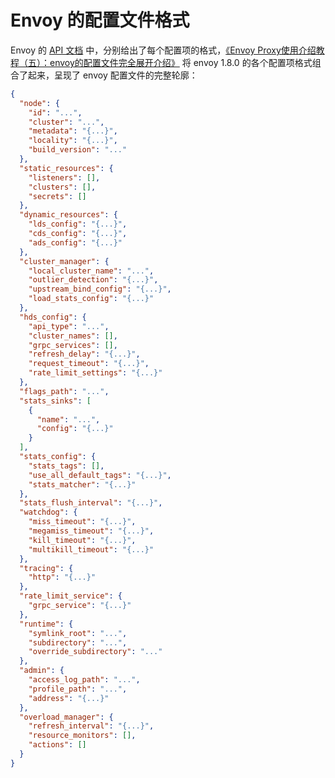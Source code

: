 # Envoy 的配置文件格式

Envoy 的 [API 文档](https://www.envoyproxy.io/docs/envoy/latest/api/api) 中，分别给出了每个配置项的格式，[《Envoy Proxy使用介绍教程（五）：envoy的配置文件完全展开介绍》](https://www.lijiaocn.com/%E9%A1%B9%E7%9B%AE/2018/12/27/envoy-05-configfile.html) 将 envoy 1.8.0  的各个配置项格式组合了起来，呈现了 envoy 配置文件的完整轮廓：

```json
{
  "node": {
    "id": "...",
    "cluster": "...",
    "metadata": "{...}",
    "locality": "{...}",
    "build_version": "..."
  },
  "static_resources": {
    "listeners": [],
    "clusters": [],
    "secrets": []
  },
  "dynamic_resources": {
    "lds_config": "{...}",
    "cds_config": "{...}",
    "ads_config": "{...}"
  },
  "cluster_manager": {
    "local_cluster_name": "...",
    "outlier_detection": "{...}",
    "upstream_bind_config": "{...}",
    "load_stats_config": "{...}"
  },
  "hds_config": {
    "api_type": "...",
    "cluster_names": [],
    "grpc_services": [],
    "refresh_delay": "{...}",
    "request_timeout": "{...}",
    "rate_limit_settings": "{...}"
  },
  "flags_path": "...",
  "stats_sinks": [
    {
      "name": "...",
      "config": "{...}"
    }
  ],
  "stats_config": {
    "stats_tags": [],
    "use_all_default_tags": "{...}",
    "stats_matcher": "{...}"
  },
  "stats_flush_interval": "{...}",
  "watchdog": {
    "miss_timeout": "{...}",
    "megamiss_timeout": "{...}",
    "kill_timeout": "{...}",
    "multikill_timeout": "{...}"
  },
  "tracing": {
    "http": "{...}"
  },
  "rate_limit_service": {
    "grpc_service": "{...}"
  },
  "runtime": {
    "symlink_root": "...",
    "subdirectory": "...",
    "override_subdirectory": "..."
  },
  "admin": {
    "access_log_path": "...",
    "profile_path": "...",
    "address": "{...}"
  },
  "overload_manager": {
    "refresh_interval": "{...}",
    "resource_monitors": [],
    "actions": []
  }
}
```
